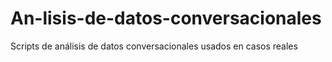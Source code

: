 # An-lisis-de-datos-conversacionales
Scripts de análisis de datos conversacionales usados en casos reales
